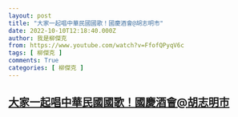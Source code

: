 ```yaml
---
layout: post
title: "大家一起唱中華民國國歌！國慶酒會@胡志明市"
date: 2022-10-10T12:18:40.000Z
author: 我是柳傑克
from: https://www.youtube.com/watch?v=FfofQPyqV6c
tags: [ 柳傑克 ]
comments: True
categories: [ 柳傑克 ]
---
```

<!--1665404320000-->
[大家一起唱中華民國國歌！國慶酒會@胡志明市](https://www.youtube.com/watch?v=FfofQPyqV6c)
------

<div>

</div>
